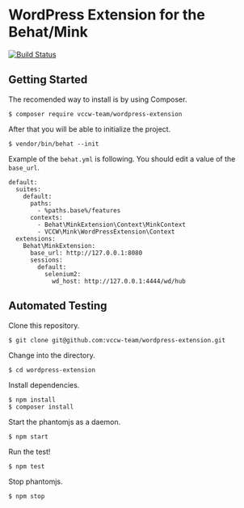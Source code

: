 # WordPress Extension for the Behat/Mink

[![Build Status](https://travis-ci.org/vccw-team/wordpress-extension.svg?branch=master)](https://travis-ci.org/vccw-team/wordpress-extension)

## Getting Started

The recomended way to install is by using Composer.

```
$ composer require vccw-team/wordpress-extension
```

After that you will be able to initialize the project.

```
$ vendor/bin/behat --init
```

Example of the `behat.yml` is following. You should edit a value of the `base_url`.

```
default:
  suites:
    default:
      paths:
        - %paths.base%/features
      contexts:
        - Behat\MinkExtension\Context\MinkContext
        - VCCW\Mink\WordPressExtension\Context
  extensions:
    Behat\MinkExtension:
      base_url: http://127.0.0.1:8080
      sessions:
        default:
          selenium2:
            wd_host: http://127.0.0.1:4444/wd/hub
```

## Automated Testing

Clone this repository.

```
$ git clone git@github.com:vccw-team/wordpress-extension.git
```

Change into the directory.

```
$ cd wordpress-extension
```

Install dependencies.

```
$ npm install
$ composer install
```

Start the phantomjs as a daemon.

```
$ npm start
```

Run the test!

```
$ npm test
```

Stop phantomjs.

```
$ npm stop
```
